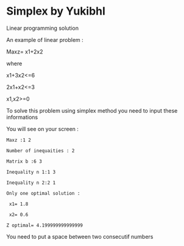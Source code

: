 # Simplex by Yukibhl
Linear programming solution 

An example of linear problem :

  Maxz= x1+2x2
  
  where
  
  x1+3x2<=6
  
  2x1+x2<=3
  
  x1,x2>=0
  
 To solve this problem using simplex method you need to input these informations
 
 You will see on your screen :
 
    Maxz :1 2 
    
    Number of inequaities : 2
    
    Matrix b :6 3
    
    Inequality n 1:1 3
    
    Inequality n 2:2 1
    
    Only one optimal solution :
    
     x1= 1.8
     
     x2= 0.6
     
    Z optimal= 4.199999999999999
    
You need to put a space between two consecutif numbers
